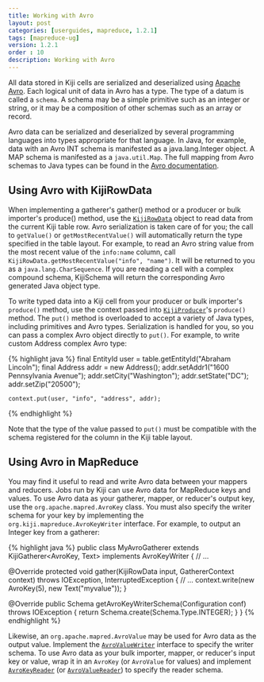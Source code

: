 ```yaml
---
title: Working with Avro
layout: post
categories: [userguides, mapreduce, 1.2.1]
tags: [mapreduce-ug]
version: 1.2.1
order : 10 
description: Working with Avro
---
```


All data stored in Kiji cells are serialized and deserialized using <a href="http://avro.apache.org">Apache Avro</a>. Each logical unit of data in Avro has a type. The type of a datum is called a `schema`. A schema may be a simple primitive such as an integer or string, or it may be a composition of other schemas such as an array or record.

Avro data can be serialized and deserialized by several programming languages into types appropriate for that language. In Java, for example, data with an Avro INT schema is manifested as a java.lang.Integer object. A MAP schema is manifested as a `java.util.Map`. The full mapping from Avro schemas to Java types can be found in the <a href="http://avro.apache.org/docs/current/api/java/org/apache/avro/generic/package-summary.html#package_description">Avro documentation</a>.

## Using Avro with KijiRowData
When implementing a gatherer's gather() method or a producer or bulk importer's produce() method, use the [`KijiRowData`]({{site.api_schema_1_3_2}}/KijiRowData.html) object to read data from the current Kiji table row. Avro serialization is taken care of for you; the call to `getValue()` or `getMostRecentValue()` will automatically return the type specified in the table layout. For example, to read an Avro string value from the most recent value of the `info:name` column, call `KijiRowData.getMostRecentValue("info", "name")`. It will be returned to you as a `java.lang.CharSequence`. If you are reading a cell with a complex compound schema, KijiSchema will return the corresponding Avro generated Java object type.

To write typed data into a Kiji cell from your producer or bulk importer's `produce()` method, use the context passed into [`KijiProducer`]({{site.api_mr_1_2_1}}/produce/KijiProducer.html)'s `produce()` method. The `put()` method is overloaded to accept a variety of Java types, including primitives and Avro types.  Serialization is handled for you, so you can pass a complex Avro object directly to `put()`.  For example, to write custom Address complex Avro type:

{% highlight java %}
    final EntityId user = table.getEntityId("Abraham Lincoln");
    final Address addr = new Address();
    addr.setAddr1("1600 Pennsylvania Avenue");
    addr.setCity("Washington");
    addr.setState("DC");
    addr.setZip("20500");

    context.put(user, "info", "address", addr);
{% endhighlight %}

Note that the type of the value passed to `put()` must be compatible with the schema registered for the column in the Kiji table layout.

## Using Avro in MapReduce

You may find it useful to read and write Avro data between your mappers and reducers. Jobs run by Kiji can use Avro data for MapReduce keys and values. To use Avro data as your gatherer, mapper, or reducer's output key, use the `org.apache.mapred.AvroKey` class. You must also specify the writer schema for your key by implementing the `org.kiji.mapreduce.AvroKeyWriter` interface. For example, to output an Integer key from a gatherer:

{% highlight java %}
public class MyAvroGatherer
    extends KijiGatherer<AvroKey<Integer>, Text>
    implements AvroKeyWriter {
  // ...

  @Override
  protected void gather(KijiRowData input, GathererContext context)
      throws IOException, InterruptedException {
    // ...
    context.write(new AvroKey<Integer>(5), new Text("myvalue"));
  }

  @Override
  public Schema getAvroKeyWriterSchema(Configuration conf) throws IOException {
    return Schema.create(Schema.Type.INTEGER);
  }
}
{% endhighlight %}

Likewise, an `org.apache.mapred.AvroValue` may be used for Avro data as the output value. Implement the [`AvroValueWriter`]({{site.api_mr_1_2_1}}/avro/AvroValueWriter.html) interface to specify the writer schema. To use Avro data as your bulk importer, mapper, or reducer's input key or value, wrap it in an `AvroKey` (or `AvroValue` for values) and implement [`AvroKeyReader`]({{site.api_mr_1_2_1}}/avro/AvroKeyReader.html) (or [`AvroValueReader`]({{site.api_mr_1_2_1}}/avro/AvroValueReader.html)) to specify the reader schema.

